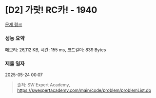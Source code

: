 # [D2] 가랏! RC카! - 1940 

[문제 링크](https://swexpertacademy.com/main/code/problem/problemDetail.do?contestProbId=AV5PjMgaALgDFAUq) 

### 성능 요약

메모리: 26,112 KB, 시간: 155 ms, 코드길이: 839 Bytes

### 제출 일자

2025-05-24 00:07



> 출처: SW Expert Academy, https://swexpertacademy.com/main/code/problem/problemList.do